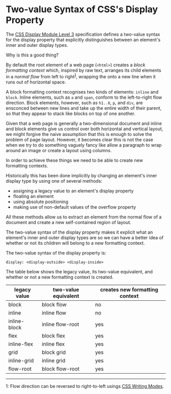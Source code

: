 # Two-value Syntax of CSS's Display Property

The [CSS Display Module Level 3](https://drafts.csswg.org/css-display/) specification defines a two-value syntax for the display property that explicitly distinguishes between an element's inner and outer display types.

Why is this a good thing?

By default the root element of a web page (`<html>`) creates a *block formatting context* which, inspired by raw text, arranges its child elements in a *normal flow* from left to right<sup>[1](#writing-mode)</sup>, wrapping the onto a new line when it runs out of horizontal space. 

A block formatting context recognises two kinds of elements: `inline` and `block`. Inline elements, such as `a` and `span`, conform to the left-to-right flow direction. Block elements, however, such as `h1..6`, `p`, and `div`, are ensconced between new lines and take up the entire width of their parent, so that they appear to stack like blocks on top of one another.

Given that a web page is generally a two-dimensional document and inline and block elements give us control over both horizontal and vertical layout, we might forgive the naive assumption that this is enough to solve the problem of page layout. However, it becomes clear this is not the case when we try to do something vaguely fancy like allow a paragraph to wrap around an image or create a layout using columns.

In order to achieve these things we need to be able to create new formatting contexts.

Historically this has been done implicitly by changing an element's inner display type by using one of several methods:

- assigning a legacy value to an element's display property
- floating an element
- using absolute positioning
- making use of non-default values of the overflow property

All these methods allow us to extract an element from the normal flow of a document and create a new self-contained region of layout. 

The two-value syntax of the display property makes it explicit what an element's inner and outer display types are so we can have a better idea of whether or not its children will belong to a new formatting context.

The two-value syntax of the display property is:

`display: <display-outside> <display-inside>`

The table below shows the legacy value, its two-value equivalent, and whether or not a new formatting context is created.

legacy value | two-value equivalent | creates new formatting context
------------ | -------------------- | ------------------------------
block				 | block flow						| no
inline			 | inline flow				  | no
inline-block | inline flow-root			| yes
flex				 | block flex						| yes
inline-flex  | inline flex					| yes
grid				 | block grid						| yes
inline-grid  | inline grid					| yes
flow-root    | block flow-root			| yes

---

<a name="writing-mode">1</a>: Flow direction can be reversed to right-to-left usings [CSS Writing Modes](https://developer.mozilla.org/en-US/docs/Web/CSS/CSS_Writing_Modes).
